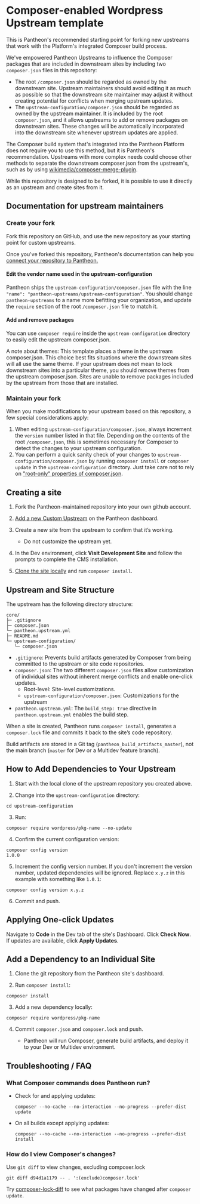 # Composer-enabled Wordpress Upstream template

This is Pantheon's recommended starting point for forking new upstreams that work with the Platform's integrated
Composer build process.

We've empowered Pantheon Upstreams to influence the Composer packages that are included in downstream sites
by including two `composer.json` files in this repository:
  * The root `/composer.json` should be regarded as owned by the downstream site. Upstream maintainers should avoid
    editing it as much as possible so that the downstream site maintainer may adjust it without creating potential
    for conflicts when merging upstream updates.
  * The `upstream-configuration/composer.json` should be regarded as owned by the upstream maintainer. It is included by the
    root `composer.json`, and it allows upstreams to add or remove packages on downstream sites. These changes will be
    automatically incorporated into the downstream site whenever upstream updates are applied.

The Composer build system that's integrated into the Pantheon Platform does not require you to use this method, but
it is Pantheon's recommendation. Upstreams with more complex needs could choose other methods to separate
the downstream composer.json from the upstream's, such as by using [wikimedia/composer-merge-plugin](https://github.com/wikimedia/composer-merge-plugin).

While this repository is designed to be forked, it is possible to use it directly as an upstream and
create sites from it.

## Documentation for upstream maintainers

### Create your fork

Fork this repository on GitHub, and use the new repository as your starting point for custom upstreams.

Once you've forked this repository, Pantheon's documentation can help you [connect your repository to
Pantheon.](https://pantheon.io/docs/create-custom-upstream#connect-repository-to-pantheon)

#### Edit the vendor name used in the upstream-configuration

Pantheon ships the `upstream-configuration/composer.json` file with the line
`"name": "pantheon-upstreams/upstream-configuration"`. You should change `pantheon-upstreams` to a name
more befitting your organization, and update the `require` section of the root `/composer.json`
file to match it.

#### Add and remove packages

You can use `composer require` inside the `upstream-configuration` directory to easily edit the upstream composer.json.

A note about themes: This template places a theme in the upstream composer.json. This choice best fits situations
where the downstream sites will all use the same theme. If your upstream does not mean to lock downstream sites
into a particular theme, you should remove themes from the upstream composer.json. Sites are unable to remove packages
included by the upstream from those that are installed.

### Maintain your fork

When you make modifications to your upstream based on this repository, a few special considerations apply:
  1. When editing `upstream-configuration/composer.json`, always increment the `version` number listed in that file.
     Depending on the contents of the root `/composer.json`, this is sometimes necessary for Composer to detect the
     changes to your upstream configuration.
  2. You can perform a quick sanity check of your changes to `upstream-configuration/composer.json` by running
    `composer install` or `composer update` in the `upstream-configuration` directory. Just take care not to rely on
    ["root-only" properties of composer.json](https://getcomposer.org/doc/04-schema.md).

## Creating a site

1. Fork the Pantheon-maintained repository into your own github account.

2. [Add a new Custom Upstream](https://pantheon.io/docs/create-custom-upstream#create-and-host-the-repository-remotely) on the Pantheon dashboard.

3. Create a new site from the upstream to confirm that it’s working.

   - Do not customize the upstream yet.

4. In the Dev environment, click **Visit Development Site** and follow the prompts to complete the CMS installation.

5. [Clone the site locally](https://pantheon.io/docs/local-development#get-the-code) and run `composer install`.

## Upstream and Site Structure

The upstream has the following directory structure:

```
core/
├─ .gitignore
├─ composer.json
└─ pantheon.upstream.yml
├─ README.md
└─ upstream-configuration/
   └─ composer.json
```

- `.gitignore`: Prevents build artifacts generated by Composer from being committed to the upstream or site code repositories.
- `composer.json`: The two different `composer.json` files allow customization of individual sites without inherent merge conflicts and enable one-click updates.
  - Root-level: Site-level customizations.
  - `upstream-configuration/composer.json`: Customizations for the upstream
- `pantheon.upstream.yml`: The `build_step: true` directive in `pantheon.upstream.yml` enables the build step.

When a site is created, Pantheon runs `composer install`, generates a `composer.lock` file and commits it back to the site’s code repository.

Build artifacts are stored in a Git tag (`pantheon_build_artifacts_master`), not the main branch (`master` for Dev or a Multidev feature branch).

## How to Add Dependencies to Your Upstream

1. Start with the local clone of the upstream repository you created above.

2. Change into the `upstream-configuration` directory:

  ```
  cd upstream-configuration
  ```

3. Run:

  ```
  composer require wordpress/pkg-name --no-update
  ```

4. Confirm the current configuration version:

  ```
  composer config version
  1.0.0
  ```

5. Increment the config version number. If you don't increment the version number, updated dependencies will be ignored. Replace `x.y.z` in this example with something like `1.0.1`:

  ```
  composer config version x.y.z
  ```

6. Commit and push.

## Applying One-click Updates

Navigate to **Code** in the Dev tab of the site's Dashboard. Click **Check Now**. If updates are available, click **Apply Updates**.

## Add a Dependency to an Individual Site

1. Clone the git repository from the Pantheon site's dashboard.

2. Run `composer install`:

  ```
  composer install
  ```

3. Add a new dependency locally:

  ```
  composer require wordpress/pkg-name
  ```

4. Commit `composer.json` and `composer.lock` and push.

   - Pantheon will run Composer, generate build artifacts, and deploy it to your Dev or Multidev environment.

## Troubleshooting / FAQ

### What Composer commands does Pantheon run?

- Check for and applying updates:

  ```
  composer --no-cache --no-interaction --no-progress --prefer-dist update
  ```

- On all builds except applying updates:

  ```
  composer --no-cache --no-interaction --no-progress --prefer-dist install
  ```

### How do I view Composer's changes?

Use `git diff` to view changes, excluding composer.lock

```
git diff d94d1a1179 -- . ':(exclude)composer.lock'
```

Try [composer-lock-diff](https://github.com/davidrjonas/composer-lock-diff) to see what packages have changed after `composer update`.
